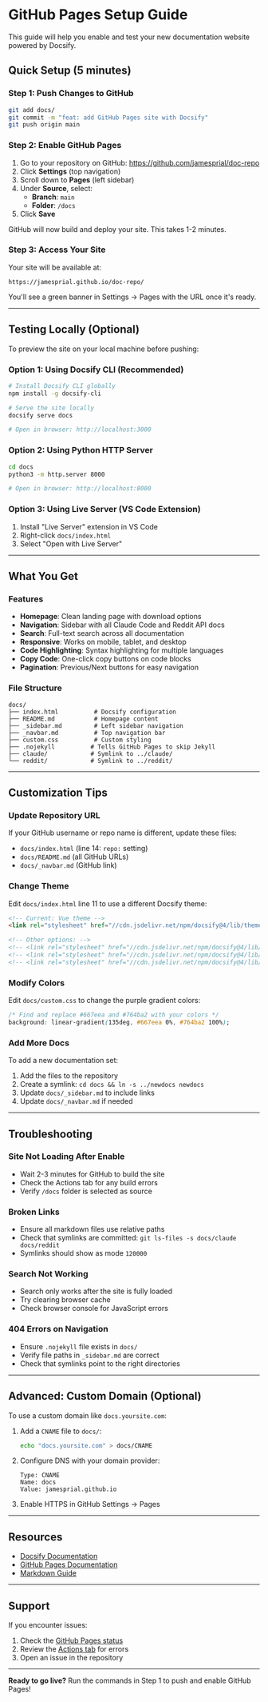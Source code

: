 # GitHub Pages Setup Guide

This guide will help you enable and test your new documentation website powered by Docsify.

## Quick Setup (5 minutes)

### Step 1: Push Changes to GitHub

```bash
git add docs/
git commit -m "feat: add GitHub Pages site with Docsify"
git push origin main
```

### Step 2: Enable GitHub Pages

1. Go to your repository on GitHub: https://github.com/jamesprial/doc-repo
2. Click **Settings** (top navigation)
3. Scroll down to **Pages** (left sidebar)
4. Under **Source**, select:
   - **Branch**: `main`
   - **Folder**: `/docs`
5. Click **Save**

GitHub will now build and deploy your site. This takes 1-2 minutes.

### Step 3: Access Your Site

Your site will be available at:
```
https://jamesprial.github.io/doc-repo/
```

You'll see a green banner in Settings → Pages with the URL once it's ready.

---

## Testing Locally (Optional)

To preview the site on your local machine before pushing:

### Option 1: Using Docsify CLI (Recommended)

```bash
# Install Docsify CLI globally
npm install -g docsify-cli

# Serve the site locally
docsify serve docs

# Open in browser: http://localhost:3000
```

### Option 2: Using Python HTTP Server

```bash
cd docs
python3 -m http.server 8000

# Open in browser: http://localhost:8000
```

### Option 3: Using Live Server (VS Code Extension)

1. Install "Live Server" extension in VS Code
2. Right-click `docs/index.html`
3. Select "Open with Live Server"

---

## What You Get

### Features
- **Homepage**: Clean landing page with download options
- **Navigation**: Sidebar with all Claude Code and Reddit API docs
- **Search**: Full-text search across all documentation
- **Responsive**: Works on mobile, tablet, and desktop
- **Code Highlighting**: Syntax highlighting for multiple languages
- **Copy Code**: One-click copy buttons on code blocks
- **Pagination**: Previous/Next buttons for easy navigation

### File Structure
```
docs/
├── index.html          # Docsify configuration
├── README.md           # Homepage content
├── _sidebar.md         # Left sidebar navigation
├── _navbar.md          # Top navigation bar
├── custom.css          # Custom styling
├── .nojekyll          # Tells GitHub Pages to skip Jekyll
├── claude/            # Symlink to ../claude/
└── reddit/            # Symlink to ../reddit/
```

---

## Customization Tips

### Update Repository URL
If your GitHub username or repo name is different, update these files:
- `docs/index.html` (line 14: `repo:` setting)
- `docs/README.md` (all GitHub URLs)
- `docs/_navbar.md` (GitHub link)

### Change Theme
Edit `docs/index.html` line 11 to use a different Docsify theme:
```html
<!-- Current: Vue theme -->
<link rel="stylesheet" href="//cdn.jsdelivr.net/npm/docsify@4/lib/themes/vue.css">

<!-- Other options: -->
<!-- <link rel="stylesheet" href="//cdn.jsdelivr.net/npm/docsify@4/lib/themes/buble.css"> -->
<!-- <link rel="stylesheet" href="//cdn.jsdelivr.net/npm/docsify@4/lib/themes/dark.css"> -->
<!-- <link rel="stylesheet" href="//cdn.jsdelivr.net/npm/docsify@4/lib/themes/pure.css"> -->
```

### Modify Colors
Edit `docs/custom.css` to change the purple gradient colors:
```css
/* Find and replace #667eea and #764ba2 with your colors */
background: linear-gradient(135deg, #667eea 0%, #764ba2 100%);
```

### Add More Docs
To add a new documentation set:
1. Add the files to the repository
2. Create a symlink: `cd docs && ln -s ../newdocs newdocs`
3. Update `docs/_sidebar.md` to include links
4. Update `docs/_navbar.md` if needed

---

## Troubleshooting

### Site Not Loading After Enable
- Wait 2-3 minutes for GitHub to build the site
- Check the Actions tab for any build errors
- Verify `/docs` folder is selected as source

### Broken Links
- Ensure all markdown files use relative paths
- Check that symlinks are committed: `git ls-files -s docs/claude docs/reddit`
- Symlinks should show as mode `120000`

### Search Not Working
- Search only works after the site is fully loaded
- Try clearing browser cache
- Check browser console for JavaScript errors

### 404 Errors on Navigation
- Ensure `.nojekyll` file exists in `docs/`
- Verify file paths in `_sidebar.md` are correct
- Check that symlinks point to the right directories

---

## Advanced: Custom Domain (Optional)

To use a custom domain like `docs.yoursite.com`:

1. Add a `CNAME` file to `docs/`:
   ```bash
   echo "docs.yoursite.com" > docs/CNAME
   ```

2. Configure DNS with your domain provider:
   ```
   Type: CNAME
   Name: docs
   Value: jamesprial.github.io
   ```

3. Enable HTTPS in GitHub Settings → Pages

---

## Resources

- [Docsify Documentation](https://docsify.js.org/)
- [GitHub Pages Documentation](https://docs.github.com/en/pages)
- [Markdown Guide](https://www.markdownguide.org/)

---

## Support

If you encounter issues:
1. Check the [GitHub Pages status](https://www.githubstatus.com/)
2. Review the [Actions tab](https://github.com/jamesprial/doc-repo/actions) for errors
3. Open an issue in the repository

---

**Ready to go live?** Run the commands in Step 1 to push and enable GitHub Pages!
